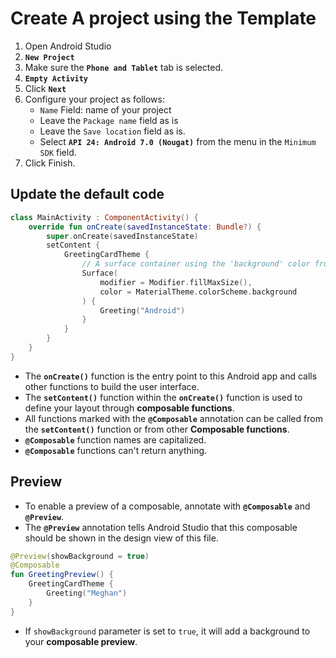 # Create A project using the Template

1. Open Android Studio
2. **`New Project`**
3. Make sure the **`Phone and Tablet`** tab is selected.
4. **`Empty Activity`**
5. Click **`Next`**
6. Configure your project as follows:
   - `Name` Field: name of your project
   - Leave the `Package name` field as is
   - Leave the `Save location` field as is.
   - Select **`API 24: Android 7.0 (Nougat)`** from the menu in the `Minimum SDK` field.
7. Click Finish.

## Update the default code

```kt
class MainActivity : ComponentActivity() {
    override fun onCreate(savedInstanceState: Bundle?) {
        super.onCreate(savedInstanceState)
        setContent {
            GreetingCardTheme {
                // A surface container using the 'background' color from the theme
                Surface(
                    modifier = Modifier.fillMaxSize(),
                    color = MaterialTheme.colorScheme.background
                ) {
                    Greeting("Android")
                }
            }
        }
    }
}
```

- The **`onCreate()`** function is the entry point to this Android app and calls other functions to build the user interface.
- The **`setContent()`** function within the **`onCreate()`** function is used to define your layout through **composable functions**.
- All functions marked with the **`@Composable`** annotation can be called from the **`setContent()`** function or from other **Composable functions**.
- **`@Composable`** function names are capitalized.
- **`@Composable`** functions can't return anything.

## Preview

- To enable a preview of a composable, annotate with **`@Composable`** and **`@Preview`**.
- The **`@Preview`** annotation tells Android Studio that this composable should be shown in the design view of this file.

```kt
@Preview(showBackground = true)
@Composable
fun GreetingPreview() {
    GreetingCardTheme {
        Greeting("Meghan")
    }
}
```

- If `showBackground` parameter is set to `true`, it will add a background to your **composable preview**.
